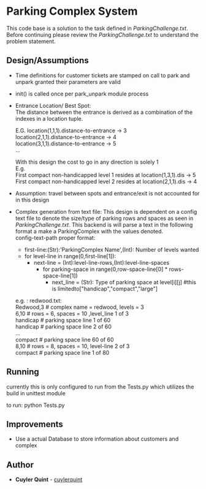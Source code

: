 # Parking Complex System

This code base is a solution to the task defined in *ParkingChallenge.txt*.
Before continuing please review the *ParkingChallenge.txt* to understand
the problem statement.

## Design/Assumptions
- Time definitions for customer tickets are stamped on call to park and unpark granted their parameters are valid


- init() is called once per park_unpark module process

- Entrance Location/ Best Spot:<br />
  The distance between the entrance is derived as a combination of the indexes in
  a location tuple.<br />

  E.G.  location(1,1,1).distance-to-entrance -> 3<br />
        location(2,1,1).distance-to-entrance -> 4<br />
        location(3,1,1).distance-to-entrance -> 5<br />
        ...

  With this design the cost to go in any direction is solely 1<br />
  E.g.<br />
  First compact non-handicapped level 1 resides at location(1,3,1).dis -> 5<br />
  First compact non-handicapped level 2 resides at location(2,1,1).dis -> 4

- Assumption: travel between spots and entrance/exit is not accounted for in this
  design

- Complex generation from text file:
  This design is dependent on a config text file to denote the size/type of parking
  rows and spaces as seen in *ParkingChallenge.txt*.  This backend is will parse
  a text in the following format a make a ParkingComplex with the values denoted. <br />
  config-text-path proper format: <br />
  * first-line:(Str):'ParkingComplex Name',(Int): Number of levels wanted
  * for level-line in range(0,first-line[1]):
     * next-line = (Int):level-line-rows,(Int):level-line-spaces
         * for parking-space in range(0,row-space-line[0] * rows-space-line[1])
             * next_line = (Str): Type of parking space at level[i][j] #this is limitedto["handicap","compact","large"]

  e.g. : redwood.txt: <br />
  Redwood,3 # complex name = redwood, levels = 3 <br />
  6,10      # rows = 6, spaces = 10 ,level_line 1 of 3 <br />
  handicap  # parking space line 1 of 60 <br />
  handicap  # parking space line 2 of 60 <br />
  ...<br />
  compact   # parking space line 60 of 60<br />
  8,10      # rows = 8, spaces = 10, level-line 2 of 3<br />
  compact   # parking space line 1 of 80<br />


## Running
  currently this is only configured to run from the Tests.py which
  utilizes the build in unittest module

  to run:
  python Tests.py

## Improvements
- Use a actual Database to store information about customers and complex
## Author
- **Cuyler Quint** - [cuylerquint](https://github.com/cuylerquint)
